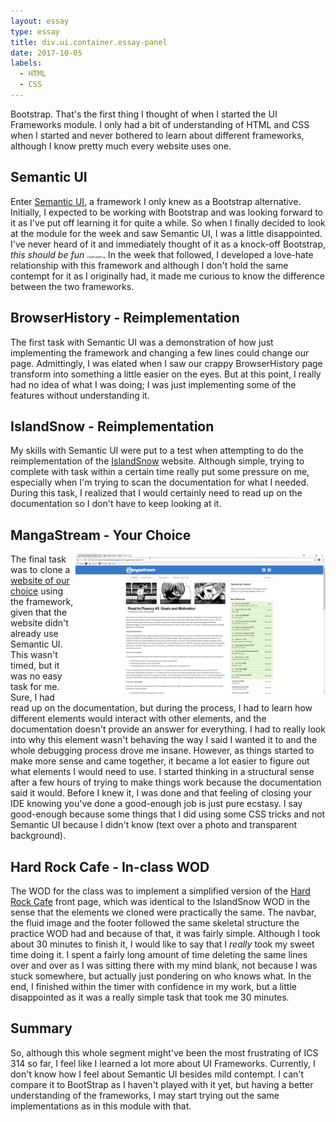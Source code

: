 ```yaml
---
layout: essay
type: essay
title: div.ui.container.essay-panel
date: 2017-10-05
labels: 
  - HTML
  - CSS
---
```

<p>
	Bootstrap. That's the first thing I thought of when I started the UI Frameworks module. I only had a bit of understanding of HTML and CSS when I started and never bothered to learn about different frameworks, although I know pretty much every website uses one. 
</p>

<h2>Semantic UI</h2>
<p>
	Enter <a href="https://semantic-ui.com/">Semantic UI</a>, a framework I only knew as a Bootstrap alternative. Initially, I expected to be working with Bootstrap and was looking forward to it as I've put off learning it for quite a while. So when I finally decided to look at the module for the week and saw Semantic UI, I was a little disappointed. I've never heard of it and immediately thought of it as a knock-off Bootstrap, <i>this should be fun <small style="font-size: 5px">(/sarcasm)</small></i>. In the week that followed, I developed a love-hate relationship with this framework and although I don't hold the same contempt for it as I originally had, it made me curious to know the difference between the two frameworks.
</p>

<h2>BrowserHistory - Reimplementation</h2>
<p>
	The first task with Semantic UI was a demonstration of how just implementing the framework and changing a few lines could change our page. Admittingly, I was elated when I saw our crappy BrowserHistory page transform into something a little easier on the eyes. But at this point, I really had no idea of what I was doing; I was just implementing some of the features without understanding it.
</p>

<h2>IslandSnow - Reimplementation</h2>
<p>
	My skills with Semantic UI were put to a test when attempting to do the reimplementation of the <a href="https://islandsnow.com/">IslandSnow</a> website. Although simple, trying to complete with task within a certain time really put some pressure on me, especially when I'm trying to scan the documentation for what I needed. During this task, I realized that I would certainly need to read up on the documentation so I don't have to keep looking at it.
</p>

<h2>MangaStream - Your Choice</h2>
<div>
<a href="images/mangastream-semanticui.png"><img src="images/mangastream-semanticui.png" style="float: right; width: 400px; height 200px;"></a>
<p>
	The final task was to clone a <a href="http://mangastream.com/">website of our choice</a> using the framework, given that the website didn't already use Semantic UI. This wasn't timed, but it was no easy task for me. Sure, I had read up on the documentation, but during the process, I had to learn how different elements would interact with other elements, and the documentation doesn't provide an answer for everything. I had to really look into why this element wasn't behaving the way I said I wanted it to and the whole debugging process drove me insane. However, as things started to make more sense and came together, it became a lot easier to figure out what elements I would need to use. I started thinking in a structural sense after a few hours of trying to make things work because the documentation said it would. Before I knew it, I was done and that feeling of closing your IDE knowing you've done a good-enough job is just pure ecstasy. I say good-enough because some things that I did using some CSS tricks and not Semantic UI because I didn't know (text over a photo and transparent background).
</p>
</div>

<h2>Hard Rock Cafe - In-class WOD</h2>
<p>
  The WOD for the class was to implement a simplified version of the <a href="http://www.hardrock.com/cafes/honolulu/">Hard Rock Cafe</a> front page, which was identical to the IslandSnow WOD in the sense that the elements we cloned were practically the same. The navbar, the fluid image and the footer followed the same skeletal structure the practice WOD had and because of that, it was fairly simple. Although I took about 30 minutes to finish it, I would like to say that I <i>really</i> took my sweet time doing it. I spent a fairly long amount of time deleting the same lines over and over as I was sitting there with my mind blank, not because I was stuck somewhere, but actually just pondering on who knows what. In the end, I finished within the timer with confidence in my work, but a little disappointed as it was a really simple task that took me 30 minutes.
</p>
<h2>Summary</h2>
<p>
	So, although this whole segment might've been the most frustrating of ICS 314 so far, I feel like I learned a lot more about UI Frameworks. Currently, I don't know how I feel about Semantic UI besides mild contempt. I can't compare it to BootStrap as I haven't played with it yet, but having a better understanding of the frameworks, I may start trying out the same implementations as in this module with that.
</p>
